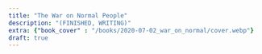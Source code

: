 ```yaml
---
title: "The War on Normal People"
description: "(FINISHED, WRITING)"
extra: {"book_cover" : "/books/2020-07-02_war_on_normal/cover.webp"}
draft: true
---
```

